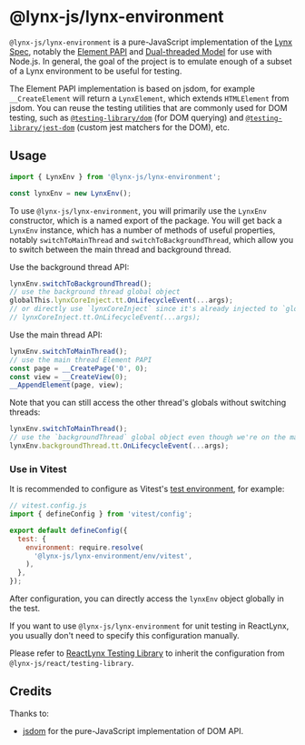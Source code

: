 # @lynx-js/lynx-environment

`@lynx-js/lynx-environment` is a pure-JavaScript implementation of the [Lynx Spec](https://lynxjs.org/api/engine/element-api), notably the [Element PAPI](https://lynxjs.org/api/engine/element-api) and [Dual-threaded Model](https://lynxjs.org/guide/spec#dual-threaded-model) for use with Node.js. In general, the goal of the project is to emulate enough of a subset of a Lynx environment to be useful for testing.

The Element PAPI implementation is based on jsdom, for example `__CreateElement` will return a `LynxElement`, which extends `HTMLElement` from jsdom. You can reuse the testing utilities that are commonly used for DOM testing, such as [`@testing-library/dom`](https://github.com/testing-library/dom-testing-library) (for DOM querying) and [`@testing-library/jest-dom`](https://github.com/testing-library/jest-dom) (custom jest matchers for the DOM), etc.

## Usage

```js
import { LynxEnv } from '@lynx-js/lynx-environment';

const lynxEnv = new LynxEnv();
```

To use `@lynx-js/lynx-environment`, you will primarily use the `LynxEnv` constructor, which is a named export of the package. You will get back a `LynxEnv` instance, which has a number of methods of useful properties, notably `switchToMainThread` and `switchToBackgroundThread`, which allow you to switch between the main thread and background thread.

Use the background thread API:

```js
lynxEnv.switchToBackgroundThread();
// use the background thread global object
globalThis.lynxCoreInject.tt.OnLifecycleEvent(...args);
// or directly use `lynxCoreInject` since it's already injected to `globalThis`
// lynxCoreInject.tt.OnLifecycleEvent(...args);
```

Use the main thread API:

```js
lynxEnv.switchToMainThread();
// use the main thread Element PAPI
const page = __CreatePage('0', 0);
const view = __CreateView(0);
__AppendElement(page, view);
```

Note that you can still access the other thread's globals without switching threads:

```js
lynxEnv.switchToMainThread();
// use the `backgroundThread` global object even though we're on the main thread
lynxEnv.backgroundThread.tt.OnLifecycleEvent(...args);
```

### Use in Vitest

It is recommended to configure as Vitest's [test environment](https://vitest.dev/guide/environment), for example:

```js
// vitest.config.js
import { defineConfig } from 'vitest/config';

export default defineConfig({
  test: {
    environment: require.resolve(
      '@lynx-js/lynx-environment/env/vitest',
    ),
  },
});
```

After configuration, you can directly access the `lynxEnv` object globally in the test.

If you want to use `@lynx-js/lynx-environment` for unit testing in ReactLynx, you usually don't need to specify this configuration manually.

Please refer to [ReactLynx Testing Library](https://lynxjs.org/react/react-lynx-testing-library.html) to inherit the configuration from `@lynx-js/react/testing-library`.

## Credits

Thanks to:

- [jsdom](https://github.com/jsdom/jsdom) for the pure-JavaScript implementation of DOM API.
